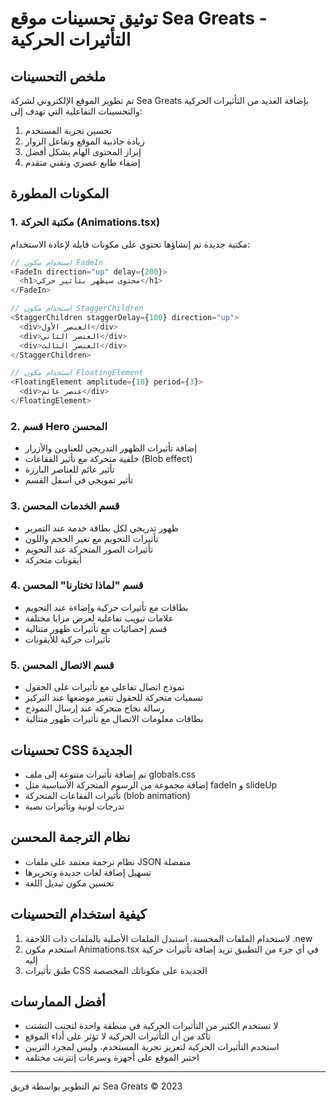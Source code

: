 # توثيق تحسينات موقع Sea Greats - التأثيرات الحركية

## ملخص التحسينات

تم تطوير الموقع الإلكتروني لشركة Sea Greats بإضافة العديد من التأثيرات الحركية والتحسينات التفاعلية التي تهدف إلى:
1. تحسين تجربة المستخدم
2. زيادة جاذبية الموقع وتفاعل الزوار
3. إبراز المحتوى الهام بشكل أفضل
4. إضفاء طابع عصري وتقني متقدم

## المكونات المطورة

### 1. مكتبة الحركة (Animations.tsx)
مكتبة جديدة تم إنشاؤها تحتوي على مكونات قابلة لإعادة الاستخدام:

```typescript
// استخدام مكون FadeIn
<FadeIn direction="up" delay={200}>
  <h1>محتوى سيظهر بتأثير حركي</h1>
</FadeIn>

// استخدام مكون StaggerChildren
<StaggerChildren staggerDelay={100} direction="up">
  <div>العنصر الأول</div>
  <div>العنصر الثاني</div>
  <div>العنصر الثالث</div>
</StaggerChildren>

// استخدام مكون FloatingElement
<FloatingElement amplitude={10} period={3}>
  <div>عنصر عائم</div>
</FloatingElement>
```

### 2. قسم Hero المحسن
- إضافة تأثيرات الظهور التدريجي للعناوين والأزرار
- خلفية متحركة مع تأثير الفقاعات (Blob effect)
- تأثير عائم للعناصر البارزة
- تأثير تمويجي في أسفل القسم

### 3. قسم الخدمات المحسن
- ظهور تدريجي لكل بطاقة خدمة عند التمرير
- تأثيرات التحويم مع تغير الحجم واللون
- تأثيرات الصور المتحركة عند التحويم
- أيقونات متحركة

### 4. قسم "لماذا تختارنا" المحسن
- بطاقات مع تأثيرات حركية وإضاءة عند التحويم
- علامات تبويب تفاعلية لعرض مزايا مختلفة
- قسم إحصائيات مع تأثيرات ظهور متتالية
- تأثيرات حركية للأيقونات

### 5. قسم الاتصال المحسن
- نموذج اتصال تفاعلي مع تأثيرات على الحقول
- تسميات متحركة للحقول تتغير موضعها عند التركيز
- رسالة نجاح متحركة عند إرسال النموذج
- بطاقات معلومات الاتصال مع تأثيرات ظهور متتالية

## تحسينات CSS الجديدة
- تم إضافة تأثيرات متنوعة إلى ملف globals.css
- إضافة مجموعة من الرسوم المتحركة الأساسية مثل fadeIn و slideUp
- تأثيرات الفقاعات المتحركة (blob animation)
- تدرجات لونية وتأثيرات نصية

## نظام الترجمة المحسن
- نظام ترجمة معتمد على ملفات JSON منفصلة
- تسهيل إضافة لغات جديدة وتحريرها
- تحسين مكون تبديل اللغة

## كيفية استخدام التحسينات
1. لاستخدام الملفات المحسنة، استبدل الملفات الأصلية بالملفات ذات اللاحقة .new
2. استخدم مكون Animations.tsx في أي جزء من التطبيق تريد إضافة تأثيرات حركية إليه
3. طبق تأثيرات CSS الجديدة على مكوناتك المخصصة

## أفضل الممارسات
- لا تستخدم الكثير من التأثيرات الحركية في منطقة واحدة لتجنب التشتت
- تأكد من أن التأثيرات الحركية لا تؤثر على أداء الموقع
- استخدم التأثيرات الحركية لتعزيز تجربة المستخدم، وليس لمجرد التزيين
- اختبر الموقع على أجهزة وسرعات إنترنت مختلفة

---

تم التطوير بواسطة فريق Sea Greats © 2023

